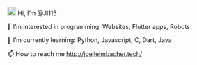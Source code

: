  <img src="https://media.giphy.com/media/hvRJCLFzcasrR4ia7z/giphy.gif" width="20"> Hi, I’m @Jl115
 
 👀 I’m interested in programming: Websites, Flutter apps, Robots
 
 🌱 I’m currently learning: Python, Javascript, C, Dart, Java
 
 📫 How to reach me http://joelleimbacher.tech/
